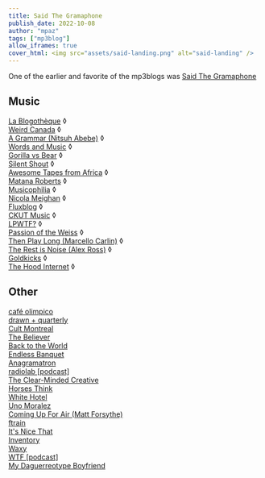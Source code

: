 ```yaml
---
title: Said The Gramaphone
publish_date: 2022-10-08
author: "mpaz"
tags: ["mp3blog"]
allow_iframes: true
cover_html: <img src="assets/said-landing.png" alt="said-landing" />
---
```


One of the earlier and favorite of the mp3blogs was [Said The Gramaphone](http://www.saidthegramophone.com/)

## Music

<a href="http://www.blogotheque.net" target="_new">La Blogoth&egrave;que</a> &loz;<br />
<a href="http://www.weirdcanada.com">Weird Canada</a> &loz;<br />
<a href="http://agrammar.tumblr.com/">A Grammar (Nitsuh Abebe)</a> &loz;<br />
<a href="http://deejayjay-waitaminute.blogspot.ca/" target="_new">Words and Music</a> &loz;<br />
<a href="http://gorillavsbear.net/" target="_new">Gorilla vs Bear</a> &loz;<br />
<a href="http://silentshout.ca/">Silent Shout</a> &loz;<br />
<a href="https://www.awesometapes.com/" target="_new">Awesome Tapes from Africa</a> &loz;<br />
<a href="http://inthemidstofmemory.blogspot.com/" target="_new">Matana Roberts</a> &loz;<br />
<a href="http://musicophilia.wordpress.com">Musicophilia</a> &loz;<br />
<a href="http://nicolameighan.wordpress.com">Nicola Meighan</a> &loz; <br />
<a href="http://www.fluxblog.org/" target="_new">Fluxblog</a> &loz;  <br />
<a href="http://music.ckut.ca/" target="_new">CKUT Music</a> &loz;<br />
<a href="http://lpwtf.tumblr.com/">LPWTF?</a> &loz;<br />
<a href="http://passionweiss.com">Passion of the Weiss</a> &loz;<br />
<a href="http://nobilliards.blogspot.com">Then Play Long (Marcello Carlin)</a> &loz; <br />
<a href="http://www.therestisnoise.com/" target="_new">The Rest is Noise (Alex Ross)</a> &loz;<br />
<a href="http://goldkicks.blogspot.com/">Goldkicks</a> &loz;<br />
<a href="http://www.thehoodinternet.com/" target="_new">The Hood Internet</a> &loz;<br />

## Other

<a href="http://www.cafeolimpico.com/">café olimpico</a><br />
<a href="http://www.drawnandquarterly.com" target="_new">drawn + quarterly</a><br />
<a href="Http://www.cultural.org">Cult Montreal</a><br />
<a href="http://www.believermag.com/" target="_new">The Believer</a><br />
<a href="http://backtotheworld.net/">Back to the World</a><br />
<a href="http://endlessbanquet.blogspot.com/" target="_new">Endless Banquet</a><br />
<a href="http://anagramatron.tumblr.com/">Anagramatron</a><br />
<a href="http://www.wnyc.org/shows/radiolab/" target="_new">radiolab [podcast]</a><br />
<a href="http://www.clearmindedcreative.com" target="_new">The Clear-Minded Creative</a><br />
<a href="http://horsesthink.com">Horses Think</a><br />
<a href="http://whitehotel.tumblr.com">White Hotel</a><br />
<a href="http://unomoralez.livejournal.com">Uno Moralez</a><br />
<a href="http://comingupforair.net">Coming Up For Air (Matt Forsythe)</a><br  />
<a href="http://ftrain.com/" target="_new">ftrain</a><br />
<a href="http://itsnicethat.com/" target="_new">It's Nice That</a><br />
<a href="http://bmrinventory.tumblr.com/">Inventory</a><br />
<a href="http://www.waxy.org" target="_new">Waxy</a><br />
<a href="http://wtfpod.com/">WTF [podcast]</a><br />
<a href="http://mydaguerreotypeboyfriend.tumblr.com">My Daguerreotype Boyfriend</a> <br />

